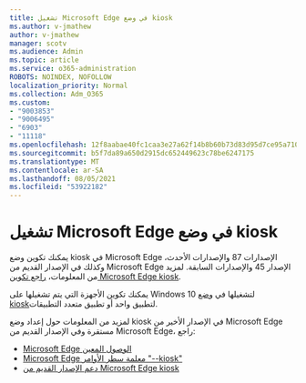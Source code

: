 ```yaml
---
title: تشغيل Microsoft Edge في وضع kiosk
ms.author: v-jmathew
author: v-jmathew
manager: scotv
ms.audience: Admin
ms.topic: article
ms.service: o365-administration
ROBOTS: NOINDEX, NOFOLLOW
localization_priority: Normal
ms.collection: Adm_O365
ms.custom:
- "9003853"
- "9006495"
- "6903"
- "11118"
ms.openlocfilehash: 12f8aabae40fc1caa3e27a62f14b8b60b73d83d95d7ce95a7101bcc4379e4fbf
ms.sourcegitcommit: b5f7da89a650d2915dc652449623c78be6247175
ms.translationtype: MT
ms.contentlocale: ar-SA
ms.lasthandoff: 08/05/2021
ms.locfileid: "53922182"
---
```

# <a name="run-microsoft-edge-in-kiosk-mode"></a>تشغيل Microsoft Edge في وضع kiosk

يمكنك تكوين وضع kiosk في Microsoft Edge الإصدارات 87 والإصدارات الأحدث، وكذلك في الإصدار القديم من Microsoft Edge الإصدار 45 والإصدارات السابقة. لمزيد من المعلومات، [راجع تكوين Microsoft Edge kiosk](https://docs.microsoft.com/deployedge/microsoft-edge-configure-kiosk-mode).

يمكنك تكوين الأجهزة التي يتم تشغيلها على Windows 10 لتشغيلها في [وضع kiosk](https://go.microsoft.com/fwlink/?linkid=2133659)لتطبيق واحد أو تطبيق متعدد التطبيقات.

لمزيد من المعلومات حول إعداد وضع kiosk في الإصدار الأخير من Microsoft Edge مستقرة وفي الإصدار القديم من Microsoft Edge، راجع:

- [Microsoft Edge الوصول المعين](https://docs.microsoft.com/deployedge/microsoft-edge-configure-kiosk-mode#microsoft-edge-with-assigned-access)
- [Microsoft Edge معلمة سطر الأوامر "--kiosk"](https://answers.microsoft.com/microsoftedge/forum/msedge_open-msedge_win10/access-microsoft-edge-using-command-line/03a4add6-9ca4-4fbb-a183-aaa763a0ab76)
- [دعم الإصدار القديم من Microsoft Edge kiosk](https://blogs.windows.com/msedgedev/2021/02/05/what-you-need-to-know-about-kiosk-mode-when-support-for-microsoft-edge-legacy-ends/)
